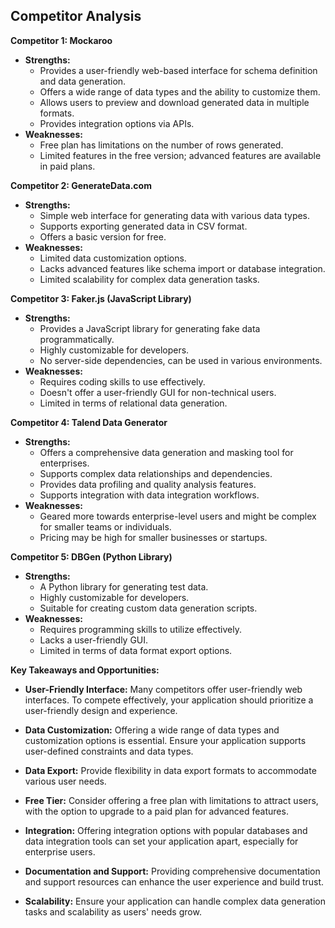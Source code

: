 ## Competitor Analysis
**Competitor 1: Mockaroo**
- **Strengths:**
  - Provides a user-friendly web-based interface for schema definition and data generation.
  - Offers a wide range of data types and the ability to customize them.
  - Allows users to preview and download generated data in multiple formats.
  - Provides integration options via APIs.
- **Weaknesses:**
  - Free plan has limitations on the number of rows generated.
  - Limited features in the free version; advanced features are available in paid plans.

**Competitor 2: GenerateData.com**
- **Strengths:**
  - Simple web interface for generating data with various data types.
  - Supports exporting generated data in CSV format.
  - Offers a basic version for free.
- **Weaknesses:**
  - Limited data customization options.
  - Lacks advanced features like schema import or database integration.
  - Limited scalability for complex data generation tasks.

**Competitor 3: Faker.js (JavaScript Library)**
- **Strengths:**
  - Provides a JavaScript library for generating fake data programmatically.
  - Highly customizable for developers.
  - No server-side dependencies, can be used in various environments.
- **Weaknesses:**
  - Requires coding skills to use effectively.
  - Doesn't offer a user-friendly GUI for non-technical users.
  - Limited in terms of relational data generation.

**Competitor 4: Talend Data Generator**
- **Strengths:**
  - Offers a comprehensive data generation and masking tool for enterprises.
  - Supports complex data relationships and dependencies.
  - Provides data profiling and quality analysis features.
  - Supports integration with data integration workflows.
- **Weaknesses:**
  - Geared more towards enterprise-level users and might be complex for smaller teams or individuals.
  - Pricing may be high for smaller businesses or startups.

**Competitor 5: DBGen (Python Library)**
- **Strengths:**
  - A Python library for generating test data.
  - Highly customizable for developers.
  - Suitable for creating custom data generation scripts.
- **Weaknesses:**
  - Requires programming skills to utilize effectively.
  - Lacks a user-friendly GUI.
  - Limited in terms of data format export options.

**Key Takeaways and Opportunities:**

- **User-Friendly Interface:** Many competitors offer user-friendly web interfaces. To compete effectively, your application should prioritize a user-friendly design and experience.

- **Data Customization:** Offering a wide range of data types and customization options is essential. Ensure your application supports user-defined constraints and data types.

- **Data Export:** Provide flexibility in data export formats to accommodate various user needs.

- **Free Tier:** Consider offering a free plan with limitations to attract users, with the option to upgrade to a paid plan for advanced features.

- **Integration:** Offering integration options with popular databases and data integration tools can set your application apart, especially for enterprise users.

- **Documentation and Support:** Providing comprehensive documentation and support resources can enhance the user experience and build trust.

- **Scalability:** Ensure your application can handle complex data generation tasks and scalability as users' needs grow.
